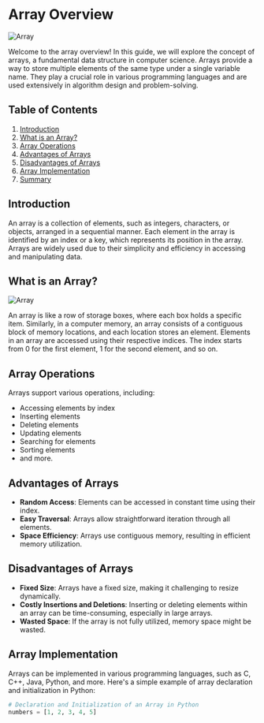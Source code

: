 # Array Overview

![Array](https://example.com/path/to/array_image.jpg)

Welcome to the array overview! In this guide, we will explore the concept of arrays, a fundamental data structure in computer science. Arrays provide a way to store multiple elements of the same type under a single variable name. They play a crucial role in various programming languages and are used extensively in algorithm design and problem-solving.

## Table of Contents
1. [Introduction](#introduction)
2. [What is an Array?](#what-is-an-array)
3. [Array Operations](#array-operations)
4. [Advantages of Arrays](#advantages-of-arrays)
5. [Disadvantages of Arrays](#disadvantages-of-arrays)
6. [Array Implementation](#array-implementation)
7. [Summary](#summary)

## Introduction
An array is a collection of elements, such as integers, characters, or objects, arranged in a sequential manner. Each element in the array is identified by an index or a key, which represents its position in the array. Arrays are widely used due to their simplicity and efficiency in accessing and manipulating data.

## What is an Array?
![Array](https://example.com/path/to/array_animation.gif)

An array is like a row of storage boxes, where each box holds a specific item. Similarly, in a computer memory, an array consists of a contiguous block of memory locations, and each location stores an element. Elements in an array are accessed using their respective indices. The index starts from 0 for the first element, 1 for the second element, and so on.

## Array Operations
Arrays support various operations, including:
- Accessing elements by index
- Inserting elements
- Deleting elements
- Updating elements
- Searching for elements
- Sorting elements
- and more.

## Advantages of Arrays
- **Random Access**: Elements can be accessed in constant time using their index.
- **Easy Traversal**: Arrays allow straightforward iteration through all elements.
- **Space Efficiency**: Arrays use contiguous memory, resulting in efficient memory utilization.

## Disadvantages of Arrays
- **Fixed Size**: Arrays have a fixed size, making it challenging to resize dynamically.
- **Costly Insertions and Deletions**: Inserting or deleting elements within an array can be time-consuming, especially in large arrays.
- **Wasted Space**: If the array is not fully utilized, memory space might be wasted.

## Array Implementation
Arrays can be implemented in various programming languages, such as C, C++, Java, Python, and more. Here's a simple example of array declaration and initialization in Python:

```python
# Declaration and Initialization of an Array in Python
numbers = [1, 2, 3, 4, 5]
